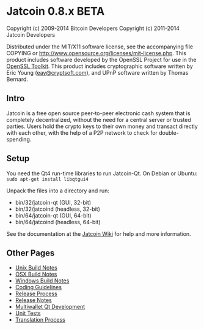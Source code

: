 Jatcoin 0.8.x BETA
====================

Copyright (c) 2009-2014 Bitcoin Developers
Copyright (c) 2011-2014 Jatcoin Developers

Distributed under the MIT/X11 software license, see the accompanying
file COPYING or http://www.opensource.org/licenses/mit-license.php.
This product includes software developed by the OpenSSL Project for use in the [OpenSSL Toolkit](http://www.openssl.org/). This product includes
cryptographic software written by Eric Young ([eay@cryptsoft.com](mailto:eay@cryptsoft.com)), and UPnP software written by Thomas Bernard.


Intro
---------------------
Jatcoin is a free open source peer-to-peer electronic cash system that is
completely decentralized, without the need for a central server or trusted
parties.  Users hold the crypto keys to their own money and transact directly
with each other, with the help of a P2P network to check for double-spending.


Setup
---------------------
You need the Qt4 run-time libraries to run Jatcoin-Qt. On Debian or Ubuntu:
	`sudo apt-get install libqtgui4`

Unpack the files into a directory and run:

- bin/32/jatcoin-qt (GUI, 32-bit)
- bin/32/jatcoind (headless, 32-bit)
- bin/64/jatcoin-qt (GUI, 64-bit)
- bin/64/jatcoind (headless, 64-bit)

See the documentation at the [Jatcoin Wiki](http://jatcoin.info)
for help and more information.


Other Pages
---------------------
- [Unix Build Notes](build-unix.md)
- [OSX Build Notes](build-osx.md)
- [Windows Build Notes](build-msw.md)
- [Coding Guidelines](coding.md)
- [Release Process](release-process.md)
- [Release Notes](release-notes.md)
- [Multiwallet Qt Development](multiwallet-qt.md)
- [Unit Tests](unit-tests.md)
- [Translation Process](translation_process.md)
